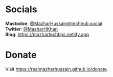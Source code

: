 # Socials

**Mastodon**: [@MazharHussain@techhub.social](https://techhub.social/@MazharHussain)  
**Twitter**: [@MazharHKhan](https://twitter.com/MazharHKhan)  
**Blog**: <https://mazhartechtips.netlify.app>  

# Donate

Visit <https://realmazharhussain.github.io/donate>.
